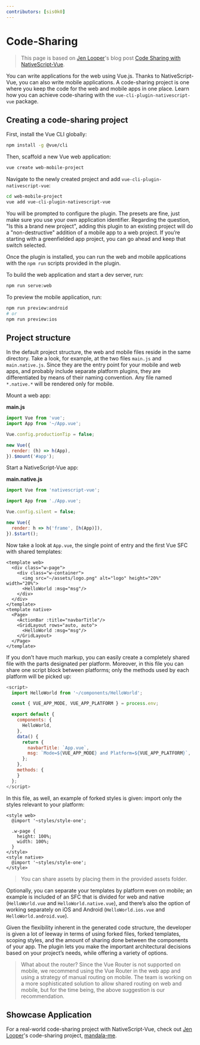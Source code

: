 ```yaml
---
contributors: [sis0k0]
---
```


# Code-Sharing

> This page is based on [Jen Looper](https://twitter.com/jenlooper)'s blog post [Code Sharing with NativeScript-Vue](https://www.nativescript.org/blog/code-sharing-with-nativescript-vue).

You can write applications for the web using Vue.js. Thanks to NativeScript-Vue, you can also write mobile applications. A code-sharing project is one where you keep the code for the web and mobile apps in one place. Learn how you can achieve code-sharing with the `vue-cli-plugin-nativescript-vue` package.

## Creating a code-sharing project

First, install the Vue CLI globally:

```bash
npm install -g @vue/cli
```


Then, scaffold a new Vue web application:

```bash
vue create web-mobile-project
```

Navigate to the newly created project and add `vue-cli-plugin-nativescript-vue`:

```bash
cd web-mobile-project
vue add vue-cli-plugin-nativescript-vue
```

You will be prompted to configure the plugin. The presets are fine, just make sure you use your own application identifier. Regarding the question, "Is this a brand new project", adding this plugin to an existing project will do a "non-destructive" addition of a mobile app to a web project. If you’re starting with a greenfielded app project, you can go ahead and keep that switch selected.

Once the plugin is installed, you can run the web and mobile applications with the `npm run` scripts provided in the plugin.

To build the web application and start a dev server, run:

```bash
npm run serve:web
```

To preview the mobile application, run:

```bash
npm run preview:android
# or
npm run preview:ios
```

## Project structure

In the default project structure, the web and mobile files reside in the same directory. Take a look, for example, at the two files `main.js` and `main.native.js`. Since they are the entry point for your mobile and web apps, and probably include separate platform plugins, they are differentiated by means of their naming convention. Any file named ``*.native.*`` will be rendered only for mobile.

Mount a web app:

**main.js**
```javascript
import Vue from 'vue';
import App from '~/App.vue';

Vue.config.productionTip = false;

new Vue({
  render: (h) => h(App),
}).$mount('#app');
```

Start a NativeScript-Vue app:

**main.native.js**
```javascript
import Vue from 'nativescript-vue';

import App from './App.vue';

Vue.config.silent = false;

new Vue({
  render: h => h('frame', [h(App)]),
}).$start();
```

Now take a look at `App.vue`, the single point of entry and the first Vue SFC with shared templates:

```vue
<template web>
  <div class="w-page">
    <div class="w-container">
      <img src="~/assets/logo.png" alt="logo" height="20%" width="20%">
      <HelloWorld :msg="msg"/>
    </div>
  </div>
</template>
<template native>
  <Page>
    <ActionBar :title="navbarTitle"/>
    <GridLayout rows="auto, auto">
      <HelloWorld :msg="msg"/>
    </GridLayout>
  </Page>
</template>
```

If you don’t have much markup, you can easily create a completely shared file with the parts designated per platform. Moreover, in this file you can share one script block between platforms; only the methods used by each platform will be picked up:

```javascript
<script>
  import HelloWorld from '~/components/HelloWorld';

  const { VUE_APP_MODE, VUE_APP_PLATFORM } = process.env;

  export default {
    components: {
      HelloWorld,
    },
    data() {
      return {
        navbarTitle: `App.vue`,
        msg: `Mode=${VUE_APP_MODE} and Platform=${VUE_APP_PLATFORM}`,
      };
    },
    methods: {
    }
  };
</script>
```

In this file, as well, an example of forked styles is given: import only the styles relevant to your platform:

```vue
<style web>
  @import '~styles/style-one';

  .w-page {
    height: 100%;
    width: 100%;
  }
</style>
<style native>
  @import '~styles/style-one';
</style>
```

> You can share assets by placing them in the provided assets folder.

Optionally, you can separate your templates by platform even on mobile; an example is included of an SFC that is divided for web and native (`HelloWorld.vue` and `HelloWorld.native.vue`), and there’s also the option of working separately on iOS and Android (`HelloWorld.ios.vue` and `HelloWorld.android.vue`).

Given the flexibility inherent in the generated code structure, the developer is given a lot of leeway in terms of using forked files, forked templates, scoping styles, and the amount of sharing done between the components of your app. The plugin lets you make the important architectural decisions based on your project’s needs, while offering a variety of options.

> What about the router? Since the Vue Router is not supported on mobile, we recommend using the Vue Router in the web app and using a strategy of manual routing on mobile. The team is working on a more sophisticated solution to allow shared routing on web and mobile, but for the time being, the above suggestion is our recommendation.

## Showcase Application

For a real-world code-sharing project with NativeScript-Vue, check out [Jen Looper](https://twitter.com/jenlooper)'s code-sharing project, [mandala-me](https://github.com/jlooper/mandala-me).
